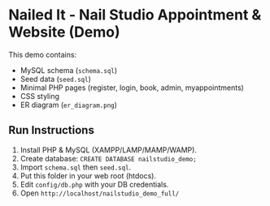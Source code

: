 # Nailed It - Nail Studio Appointment & Website (Demo)

This demo contains:
- MySQL schema (`schema.sql`)
- Seed data (`seed.sql`)
- Minimal PHP pages (register, login, book, admin, myappointments)
- CSS styling
- ER diagram (`er_diagram.png`)

## Run Instructions
1. Install PHP & MySQL (XAMPP/LAMP/MAMP/WAMP).
2. Create database: `CREATE DATABASE nailstudio_demo;`
3. Import `schema.sql` then `seed.sql`.
4. Put this folder in your web root (htdocs).
5. Edit `config/db.php` with your DB credentials.
6. Open `http://localhost/nailstudio_demo_full/`
